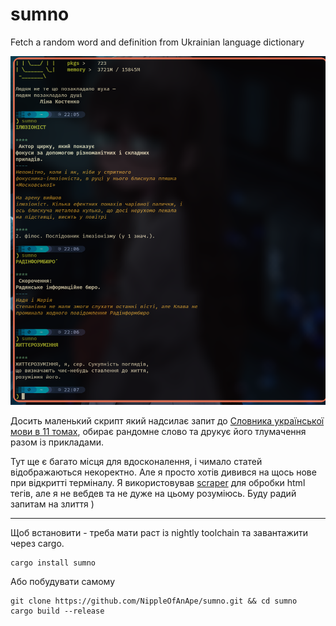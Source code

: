# sumno
Fetch a random word and definition from Ukrainian language dictionary

![image](./example.png)

Досить маленький скрипт який надсилає запит до [Словника української мови в 11 томах](https://github.com/adam-p/markdown-here/wiki/Markdown-Cheatsheet), обирає рандомне слово та друкує його тлумачення разом із прикладами.

Тут ще є багато місця для вдосконалення, і чимало статей відображаються некоректно. Але я просто хотів дивився на щось нове при відкритті терміналу. Я використовував [scraper](https://crates.io/crates/scraper) для обробки html тегів, але я не вебдев та не дуже на цьому розуміюсь. Буду радий запитам на злиття )

***

Щоб встановити - треба мати раст із nightly toolchain та завантажити через cargo.

```
cargo install sumno
```
Або побудувати самому

```
git clone https://github.com/NippleOfAnApe/sumno.git && cd sumno
cargo build --release
```
